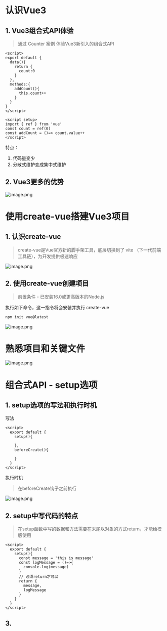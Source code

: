 # 认识Vue3
## 1. Vue3组合式API体验
> 通过 Counter 案例 体验Vue3新引入的组合式API

```vue
<script>
export default {
  data(){
    return {
      count:0
    }
  },
  methods:{
    addCount(){
      this.count++
    }
  }
}
</script>
```

```vue
<script setup>
import { ref } from 'vue'
const count = ref(0)
const addCount = ()=> count.value++
</script>
```

特点：

1. 代码量变少
2. 分散式维护变成集中式维护
## 2. Vue3更多的优势
![image.png](https://cdn.nlark.com/yuque/0/2023/png/274425/1678178235504-912ad469-1a9a-469d-a8dc-411a55963329.png#averageHue=%23f4dcdc&clientId=ud0819acc-4d21-4&from=paste&height=516&id=u779f92e3&name=image.png&originHeight=1032&originWidth=2372&originalType=binary&ratio=2&rotation=0&showTitle=false&size=301467&status=done&style=none&taskId=u2dca71ca-84b3-48aa-8f52-f746797fcd1&title=&width=1186)


# 使用create-vue搭建Vue3项目
## 1. 认识create-vue
> create-vue是Vue官方新的脚手架工具，底层切换到了 vite （下一代前端工具链），为开发提供极速响应


![image.png](https://cdn.nlark.com/yuque/0/2023/png/274425/1678178479590-ac164009-4a72-4448-85bf-67dc13f3d0c4.png#averageHue=%23feefbe&clientId=ud0819acc-4d21-4&from=paste&height=402&id=u05a93b8e&name=image.png&originHeight=804&originWidth=1606&originalType=binary&ratio=2&rotation=0&showTitle=false&size=221602&status=done&style=none&taskId=uf227924e-280a-4766-add6-d34b9331b0d&title=&width=803)

## 2. 使用create-vue创建项目
> 前置条件 - 已安装16.0或更高版本的Node.js

执行如下命令，这一指令将会安装并执行 create-vue
```bash
npm init vue@latest
```

![image.png](https://cdn.nlark.com/yuque/0/2023/png/274425/1678178685782-71a3b311-423d-4528-aae9-85e6068db452.png#averageHue=%23333332&clientId=ud0819acc-4d21-4&from=paste&height=477&id=u807a99d3&name=image.png&originHeight=954&originWidth=1364&originalType=binary&ratio=2&rotation=0&showTitle=false&size=488023&status=done&style=none&taskId=u4d75c82e-6b19-48a6-a9df-0ee44d9e92c&title=&width=682)
# 熟悉项目和关键文件
![image.png](https://cdn.nlark.com/yuque/0/2023/png/274425/1678178749511-f4a42cbf-987b-46a7-9a01-9cd4f00a5fcf.png#averageHue=%23f1f1ef&clientId=ud0819acc-4d21-4&from=paste&height=541&id=u1ac1e797&name=image.png&originHeight=1082&originWidth=2256&originalType=binary&ratio=2&rotation=0&showTitle=false&size=595592&status=done&style=none&taskId=u38211dc7-742f-4d49-84f3-39a837eb254&title=&width=1128)

# 组合式API - setup选项
## 1. setup选项的写法和执行时机
写法
```vue
<script>
  export default {
    setup(){
      
    },
    beforeCreate(){
      
    }
  }
</script>
```
执行时机
> 在beforeCreate钩子之前执行

![image.png](https://cdn.nlark.com/yuque/0/2023/png/274425/1678179048672-603fdc19-4a41-4542-af55-702776625358.png#averageHue=%23fefefd&clientId=ud0819acc-4d21-4&from=paste&height=453&id=uf8697cce&name=image.png&originHeight=906&originWidth=1248&originalType=binary&ratio=2&rotation=0&showTitle=false&size=182575&status=done&style=none&taskId=u2cd1d681-f573-4456-9ddb-d2ab1f41805&title=&width=624)

## 2. setup中写代码的特点
> 在setup函数中写的数据和方法需要在末尾以对象的方式return，才能给模版使用

```vue
<script>
  export default {
    setup(){
      const message = 'this is message'
      const logMessage = ()=>{
        console.log(message)
      }
      // 必须return才可以
      return {
        message,
        logMessage
      }
    }
  }
</script>
```
## 3. <script setup>语法糖
> script标签添加 setup标记，不需要再写导出语句，默认会添加导出语句

```vue
<script setup>
  const message = 'this is message'
  const logMessage = ()=>{
    console.log(message)
  }
</script>
```

# 组合式API - reactive和ref函数
## 1. reactive
> 接受对象类型数据的参数传入并返回一个响应式的对象


```vue
<script setup>
 // 导入
 import { reactive } from 'vue'
 // 执行函数 传入参数 变量接收
 const state = reactive({
   msg:'this is msg'
 })
 const setSate = ()=>{
   // 修改数据更新视图
   state.msg = 'this is new msg'
 }
</script>

<template>
  {{ state.msg }}
  <button @click="setState">change msg</button>
</template>
```

## 2. ref
> 接收简单类型或者对象类型的数据传入并返回一个响应式的对象

```vue
<script setup>
 // 导入
 import { ref } from 'vue'
 // 执行函数 传入参数 变量接收
 const count = ref(0)
 const setCount = ()=>{
   // 修改数据更新视图必须加上.value
   count.value++
 }
</script>

<template>
  <button @click="setCount">{{count}}</button>
</template>
```
## 3. reactive 对比 ref

1. 都是用来生成响应式数据
2. 不同点
   1. reactive不能处理简单类型的数据
   2. ref参数类型支持更好，但是必须通过.value做访问修改
   3. ref函数内部的实现依赖于reactive函数
3. 在实际工作中的推荐
   1. 推荐使用ref函数，减少记忆负担，小兔鲜项目都使用ref
# 组合式API - computed
> 计算属性基本思想和Vue2保持一致，组合式API下的计算属性只是修改了API写法

```vue
<script setup>
// 导入
import {ref, computed } from 'vue'
// 原始数据
const count = ref(0)
// 计算属性
const doubleCount = computed(()=>count.value * 2)

// 原始数据
const list = ref([1,2,3,4,5,6,7,8])
// 计算属性list
const filterList = computed(item=>item > 2)
</script>
```
# 组合式API - watch
> 侦听一个或者多个数据的变化，数据变化时执行回调函数，俩个额外参数 immediate控制立刻执行，deep开启深度侦听

## 1. 侦听单个数据
```vue
<script setup>
  // 1. 导入watch
  import { ref, watch } from 'vue'
  const count = ref(0)
  // 2. 调用watch 侦听变化
  watch(count, (newValue, oldValue)=>{
    console.log(`count发生了变化，老值为${oldValue},新值为${newValue}`)
  })
</script>
```
## 2. 侦听多个数据
> 侦听多个数据，第一个参数可以改写成数组的写法

```vue
<script setup>
  // 1. 导入watch
  import { ref, watch } from 'vue'
  const count = ref(0)
  const name = ref('cp')
  // 2. 调用watch 侦听变化
  watch([count, name], ([newCount, newName],[oldCount,oldName])=>{
    console.log(`count或者name变化了，[newCount, newName],[oldCount,oldName])
  })
</script>
```
## 3. immediate
> 在侦听器创建时立即出发回调，响应式数据变化之后继续执行回调


```vue
<script setup>
  // 1. 导入watch
  import { ref, watch } from 'vue'
  const count = ref(0)
  // 2. 调用watch 侦听变化
  watch(count, (newValue, oldValue)=>{
    console.log(`count发生了变化，老值为${oldValue},新值为${newValue}`)
  },{
    immediate: true
  })
</script>
```
## 4. deep
> 通过watch监听的ref对象默认是浅层侦听的，直接修改嵌套的对象属性不会触发回调执行，需要开启deep

```vue
<script setup>
  // 1. 导入watch
  import { ref, watch } from 'vue'
  const state = ref({ count: 0 })
  // 2. 监听对象state
  watch(state, ()=>{
    console.log('数据变化了')
  })
  const changeStateByCount = ()=>{
    // 直接修改不会引发回调执行
    state.value.count++
  }
</script>

<script setup>
  // 1. 导入watch
  import { ref, watch } from 'vue'
  const state = ref({ count: 0 })
  // 2. 监听对象state 并开启deep
  watch(state, ()=>{
    console.log('数据变化了')
  },{deep:true})
  const changeStateByCount = ()=>{
    // 此时修改可以触发回调
    state.value.count++
  }
</script>

```
# 组合式API - 生命周期函数
## 1. 选项式对比组合式
![image.png](https://cdn.nlark.com/yuque/0/2023/png/274425/1678183720098-4d40e806-bc0d-4c38-bcbe-9aed440f6b23.png#averageHue=%23cdd7e8&clientId=ud0819acc-4d21-4&from=paste&height=554&id=uc176ffaf&name=image.png&originHeight=1108&originWidth=2190&originalType=binary&ratio=2&rotation=0&showTitle=false&size=261737&status=done&style=none&taskId=u64291cff-e1f5-4709-ba14-700b20d39e8&title=&width=1095)
## 2. 生命周期函数基本使用
> 1. 导入生命周期函数
> 2. 执行生命周期函数，传入回调

```vue
<scirpt setup>
import { onMounted } from 'vue'
onMounted(()=>{
  // 自定义逻辑
})
</script>
```
## 3. 执行多次
> 生命周期函数执行多次的时候，会按照顺序依次执行

```vue
<scirpt setup>
import { onMounted } from 'vue'
onMounted(()=>{
  // 自定义逻辑
})

onMounted(()=>{
  // 自定义逻辑
})
</script>
```
# 组合式API - 父子通信
## 1. 父传子
> 基本思想
> 1. 父组件中给子组件绑定属性
> 2. 子组件内部通过props选项接收数据


![image.png](https://cdn.nlark.com/yuque/0/2023/png/274425/1678184258336-94b25c26-3150-456b-8981-64017ce7b021.png#averageHue=%2323282f&clientId=ud0819acc-4d21-4&from=paste&height=337&id=u6f845ad3&name=image.png&originHeight=674&originWidth=2402&originalType=binary&ratio=2&rotation=0&showTitle=false&size=416739&status=done&style=none&taskId=ubb5c9d64-f3d7-4a1b-bc05-9bf2af1e24d&title=&width=1201)

## 2. 子传父
> 基本思想
> 1. 父组件中给子组件标签通过@绑定事件
> 2. 子组件内部通过 emit 方法触发事件


![image.png](https://cdn.nlark.com/yuque/0/2023/png/274425/1678184380538-99cfc459-3e2e-4d2e-9162-350ef5f97ec6.png#averageHue=%23242830&clientId=ud0819acc-4d21-4&from=paste&height=388&id=u4588c125&name=image.png&originHeight=776&originWidth=2284&originalType=binary&ratio=2&rotation=0&showTitle=false&size=573924&status=done&style=none&taskId=ue5c30a58-7910-4a5b-8325-7e572c6348e&title=&width=1142)

# 组合式API - 模版引用
> 概念：通过 ref标识 获取真实的 dom对象或者组件实例对象

## 1. 基本使用
> 实现步骤：
> 1. 调用ref函数生成一个ref对象
> 2. 通过ref标识绑定ref对象到标签

![image.png](https://cdn.nlark.com/yuque/0/2023/png/274425/1678184653565-b85c6f60-1089-4ad6-bed7-bbf781863db9.png#averageHue=%2324282f&clientId=ud0819acc-4d21-4&from=paste&height=442&id=u45efd4ee&name=image.png&originHeight=884&originWidth=1092&originalType=binary&ratio=2&rotation=0&showTitle=false&size=287093&status=done&style=none&taskId=u8dba8092-8819-44b3-a2ef-769257a611a&title=&width=546)
## 2. defineExpose
> 默认情况下在 <script setup>语法糖下组件内部的属性和方法是不开放给父组件访问的，可以通过defineExpose编译宏指定哪些属性和方法容许访问
> 说明：指定testMessage属性可以被访问到

![image.png](https://cdn.nlark.com/yuque/0/2023/png/274425/1678184774906-7486a911-d18c-42e8-9aa7-fe2caa35e104.png#averageHue=%23ecf2ee&clientId=ud0819acc-4d21-4&from=paste&height=292&id=u0d5c6487&name=image.png&originHeight=584&originWidth=2512&originalType=binary&ratio=2&rotation=0&showTitle=false&size=239701&status=done&style=none&taskId=ub87fd095-cc3e-4e44-92f6-7c9643f831a&title=&width=1256)
# 组合式API - provide和inject
## 1. 作用和场景
> 顶层组件向任意的底层组件传递数据和方法，实现跨层组件通信

![image.png](https://cdn.nlark.com/yuque/0/2023/png/274425/1678185158603-5ae6c0e5-7baa-4de9-8a54-d1864d6c45d3.png#averageHue=%23fdf6ef&clientId=ud0819acc-4d21-4&from=paste&height=596&id=ua50e576b&name=image.png&originHeight=1192&originWidth=2558&originalType=binary&ratio=2&rotation=0&showTitle=false&size=414782&status=done&style=none&taskId=u0792870d-aa73-4c03-8342-aaa56e5d8fb&title=&width=1279)

## 2. 跨层传递普通数据
> 实现步骤
> 1. 顶层组件通过 `provide` 函数提供数据
> 2. 底层组件通过 `inject` 函数提供数据


![image.png](https://cdn.nlark.com/yuque/0/2023/png/274425/1678185321144-61e96ddf-f56c-4d57-83bc-c3c6899f72b2.png#averageHue=%23e4efe5&clientId=ud0819acc-4d21-4&from=paste&height=435&id=u9eb7aecf&name=image.png&originHeight=870&originWidth=1736&originalType=binary&ratio=2&rotation=0&showTitle=false&size=242848&status=done&style=none&taskId=u3d40b793-c4bc-44e7-83d9-4df25e56a7d&title=&width=868)

## 3. 跨层传递响应式数据
> 在调用provide函数时，第二个参数设置为ref对象

![image.png](https://cdn.nlark.com/yuque/0/2023/png/274425/1678185454566-b866e7f4-fa23-4c44-a199-8ca19b7d438e.png#averageHue=%2381b27d&clientId=ud0819acc-4d21-4&from=paste&height=473&id=u4efc7283&name=image.png&originHeight=946&originWidth=1732&originalType=binary&ratio=2&rotation=0&showTitle=false&size=237788&status=done&style=none&taskId=uf829094c-f2f8-4ca1-a8ed-c20f9eb79e4&title=&width=866)

## 4. 跨层传递方法
> 顶层组件可以向底层组件传递方法，底层组件调用方法修改顶层组件的数据

![image.png](https://cdn.nlark.com/yuque/0/2023/png/274425/1678185556536-669d0753-2dda-41ae-a750-b0e32f837d42.png#averageHue=%2394b88e&clientId=ud0819acc-4d21-4&from=paste&height=391&id=u449ca48f&name=image.png&originHeight=782&originWidth=2556&originalType=binary&ratio=2&rotation=0&showTitle=false&size=242321&status=done&style=none&taskId=u80c0e832-0efd-4886-9a15-05ebfb4c772&title=&width=1278)

# 综合案例
![image.png](https://cdn.nlark.com/yuque/0/2023/png/274425/1678185631376-9e6cd19a-0788-42ab-90d4-1103fdbb80db.png#averageHue=%23fefefe&clientId=ud0819acc-4d21-4&from=paste&height=544&id=u35ff8500&name=image.png&originHeight=1088&originWidth=2302&originalType=binary&ratio=2&rotation=0&showTitle=false&size=455015&status=done&style=none&taskId=u6338b36f-65be-420e-af70-914bf97813d&title=&width=1151)
## 1. 项目地址
```bash
git clone  http://git.itcast.cn/heimaqianduan/vue3-basic-project.git
```
## 2. 项目说明

1. 模版已经配置好了案例必须的安装包
2. 案例用到的接口在 README.MD文件 中
3. 案例项目有俩个分支，main主分支为开发分支，complete分支为完成版分支供开发完参考
 追加修改测试
 测试*2
 测试*3